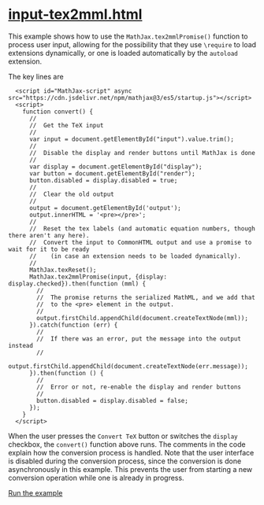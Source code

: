 # [input-tex2mml.html](https://mathjax.github.io/MathJax-demos-web/input-tex2mml.html)

This example shows how to use the `MathJax.tex2mmlPromise()` function to process user input, allowing for the possibility that they use `\require` to load extensions dynamically, or one is loaded automatically by the `autoload` extension.

The key lines are

```
  <script id="MathJax-script" async src="https://cdn.jsdelivr.net/npm/mathjax@3/es5/startup.js"></script>
  <script>
    function convert() {
      //
      //  Get the TeX input
      //
      var input = document.getElementById("input").value.trim();
      //
      //  Disable the display and render buttons until MathJax is done
      //
      var display = document.getElementById("display");
      var button = document.getElementById("render");
      button.disabled = display.disabled = true;
      //
      //  Clear the old output
      //
      output = document.getElementById('output');
      output.innerHTML = '<pre></pre>';
      //
      //  Reset the tex labels (and automatic equation numbers, though there aren't any here).
      //  Convert the input to CommonHTML output and use a promise to wait for it to be ready
      //    (in case an extension needs to be loaded dynamically).
      //
      MathJax.texReset();
      MathJax.tex2mmlPromise(input, {display: display.checked}).then(function (mml) {
        //
        //  The promise returns the serialized MathML, and we add that
        //  to the <pre> element in the output.
        //
        output.firstChild.appendChild(document.createTextNode(mml));
      }).catch(function (err) {
        //
        //  If there was an error, put the message into the output instead
        //
        output.firstChild.appendChild(document.createTextNode(err.message));
      }).then(function () {
        //
        //  Error or not, re-enable the display and render buttons
        //
        button.disabled = display.disabled = false;
      });
    }
  </script>
```

When the user presses the `Convert TeX` button or switches the `display` checkbox, the `convert()` function above runs.  The comments in the code explain how the conversion process is handled.  Note that the user interface is disabled during the conversion process, since the conversion is done asynchronously in this example.  This prevents the user from starting a new conversion operation while one is already in progress.

[Run the example](https://mathjax.github.io/MathJax-demos-web/input-tex2mml.html)
